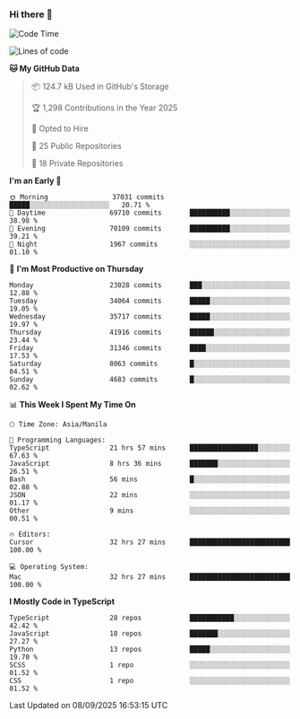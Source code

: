 ### Hi there 👋

<!--START_SECTION:waka-->
![Code Time](http://img.shields.io/badge/Code%20Time-2%2C102%20hrs%2022%20mins-blue)

![Lines of code](https://img.shields.io/badge/From%20Hello%20World%20I%27ve%20Written-68.3%20million%20lines%20of%20code-blue)

**🐱 My GitHub Data** 

> 📦 124.7 kB Used in GitHub's Storage 
 > 
> 🏆 1,298 Contributions in the Year 2025
 > 
> 💼 Opted to Hire
 > 
> 📜 25 Public Repositories 
 > 
> 🔑 18 Private Repositories 
 > 
**I'm an Early 🐤** 

```text
🌞 Morning                37031 commits       █████░░░░░░░░░░░░░░░░░░░░   20.71 % 
🌆 Daytime                69710 commits       ██████████░░░░░░░░░░░░░░░   38.98 % 
🌃 Evening                70109 commits       ██████████░░░░░░░░░░░░░░░   39.21 % 
🌙 Night                  1967 commits        ░░░░░░░░░░░░░░░░░░░░░░░░░   01.10 % 
```
📅 **I'm Most Productive on Thursday** 

```text
Monday                   23028 commits       ███░░░░░░░░░░░░░░░░░░░░░░   12.88 % 
Tuesday                  34064 commits       █████░░░░░░░░░░░░░░░░░░░░   19.05 % 
Wednesday                35717 commits       █████░░░░░░░░░░░░░░░░░░░░   19.97 % 
Thursday                 41916 commits       ██████░░░░░░░░░░░░░░░░░░░   23.44 % 
Friday                   31346 commits       ████░░░░░░░░░░░░░░░░░░░░░   17.53 % 
Saturday                 8063 commits        █░░░░░░░░░░░░░░░░░░░░░░░░   04.51 % 
Sunday                   4683 commits        █░░░░░░░░░░░░░░░░░░░░░░░░   02.62 % 
```


📊 **This Week I Spent My Time On** 

```text
🕑︎ Time Zone: Asia/Manila

💬 Programming Languages: 
TypeScript               21 hrs 57 mins      █████████████████░░░░░░░░   67.63 % 
JavaScript               8 hrs 36 mins       ███████░░░░░░░░░░░░░░░░░░   26.51 % 
Bash                     56 mins             █░░░░░░░░░░░░░░░░░░░░░░░░   02.88 % 
JSON                     22 mins             ░░░░░░░░░░░░░░░░░░░░░░░░░   01.17 % 
Other                    9 mins              ░░░░░░░░░░░░░░░░░░░░░░░░░   00.51 % 

🔥 Editors: 
Cursor                   32 hrs 27 mins      █████████████████████████   100.00 % 

💻 Operating System: 
Mac                      32 hrs 27 mins      █████████████████████████   100.00 % 
```

**I Mostly Code in TypeScript** 

```text
TypeScript               28 repos            ███████████░░░░░░░░░░░░░░   42.42 % 
JavaScript               18 repos            ███████░░░░░░░░░░░░░░░░░░   27.27 % 
Python                   13 repos            █████░░░░░░░░░░░░░░░░░░░░   19.70 % 
SCSS                     1 repo              ░░░░░░░░░░░░░░░░░░░░░░░░░   01.52 % 
CSS                      1 repo              ░░░░░░░░░░░░░░░░░░░░░░░░░   01.52 % 
```




 Last Updated on 08/09/2025 16:53:15 UTC
<!--END_SECTION:waka-->
